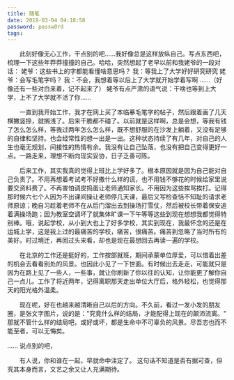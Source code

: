 ```yaml
---
title: 随笔
date: 2019-03-04 04:18:58
password: passw0rd
tags:
---
```

&emsp;&emsp;此刻好像无心工作，干点别的吧......我好像总是这样放纵自己。写点东西吧，梳理一下这些年莽莽撞撞的自己。哈哈，突然想起了老早以前和我姥爷的一段对话：
姥爷：这些书上的字都能看懂啥意思吗？
我：等我上了大学好好研究研究
姥爷：会写毛笔字吗？
我：不会，我想着等以后上了大学就开始学着写啊
......（好像还有一些对白来着，记不起来了）
姥爷有点严肃的语气说：干啥也等到上大学，上不了大学就不活了你......

&emsp;&emsp;一直到我开始工作，我才在网上买了本临摹毛笔字的帖子，然后跟着画了几天横撇竖捺，就搁浅了。后来干脆都不碰了。以前就是这样啊，总是会想，等我有钱了怎么怎么样，等我过两年怎么怎么样，既不想舒服的在沙发上躺着，又没有足够的自律和坚持。也会经常性的想一出是一出。这种状态持续了有几年，对自己的人生也毫无规划，间接性的热情有余。我没有让自己坠落，也没有把自己变得更好一点。一路走来，理想不断向现实妥协，日子乏善可陈。


&emsp;&emsp;后来工作，其实我真的觉得上班比上学好多了。根本原因就是因为自己能对自己负责了。不用再想着考试考不好撒什么样的谎，也不用钱不够花的时候给家里说要交资料费了。不再害怕调皮捣蛋让老师通知家长。不用因为这些挨骂挨打。记得那时候六七个人因为不出课间操让老师停几天课，最后又写检查恬不知耻的请求老师原谅；晚自习趁着老师不在从后门溜出去到操场打雪仗，然后被校长带着保安追着满操场跑；因为教室空调坏了就集体旷课一下午等等这些到现在想想我都觉得特别棒。哦，说起学校，从小到大也上了好多学校，其实到现在，我最怀念的还是在运城上学，这是我上过的最痛苦的学校，痛苦，很痛苦。痛苦到忽略了当时所有的美好。时过境迁，再回过头来看，却也是现在最想回去再读一遍的学校。


&emsp;&emsp;在北京的工作还是挺好的，工作按部就班，期间承蒙单位厚爱，可以借着出差的机会去看看别处的风景。也因此小见了一下世面。有时候出去走走，可能就只是因为在路上见了一些人，一些事，就让你刷新了你以往的认知，让你能更了解你自己一点儿。工作了将近两年，记得离职那天走出单位大厅后，格外轻松，也觉得那天的阳光格外温柔。


&emsp;&emsp;现在呢，好在也越来越清晰自己以后的方向。不久前，看过一发小发的朋友圈，是张文字图片，说的是："究竟什么样的结局，才能配得上现在的颠沛流离。" 那就不管什么样的结局吧，或好或坏，都是生命中不可辜负的风景。尽吾志也而不能至者，可以无悔矣。

......
说点别的吧，

&emsp;&emsp;有人说，你和谁在一起，早就命中注定了。 这句话不知道是否有据可查，但究其本身而言，文艺之余又让人充满期待。